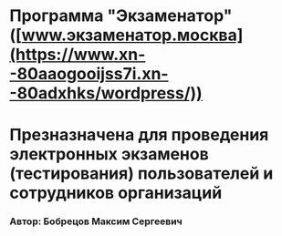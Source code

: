 # Программа "Экзаменатор" ([www.экзаменатор.москва](https://www.xn--80aaogooijss7i.xn--80adxhks/wordpress/))
# Презназначена для проведения электронных экзаменов (тестирования) пользователей и сотрудников организаций 
### Автор: Бобрецов Максим Сергеевич
